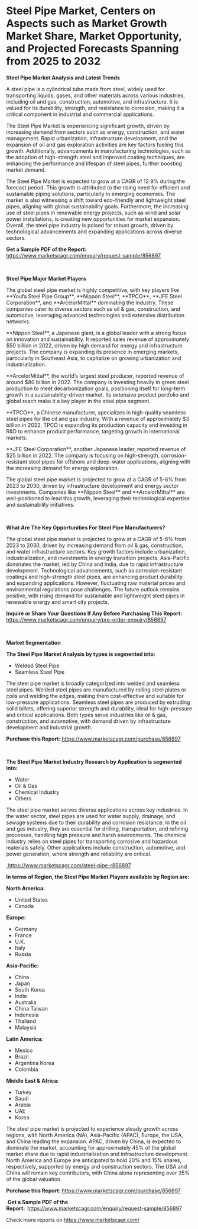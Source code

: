 <p><h1>Steel Pipe Market, Centers on Aspects such as Market Growth Market Share, Market Opportunity, and Projected Forecasts Spanning from 2025 to 2032</h1></p><p><strong>Steel Pipe Market Analysis and Latest Trends</strong></p>
<p><p>A steel pipe is a cylindrical tube made from steel, widely used for transporting liquids, gases, and other materials across various industries, including oil and gas, construction, automotive, and infrastructure. It is valued for its durability, strength, and resistance to corrosion, making it a critical component in industrial and commercial applications.</p><p>The Steel Pipe Market is experiencing significant growth, driven by increasing demand from sectors such as energy, construction, and water management. Rapid urbanization, infrastructure development, and the expansion of oil and gas exploration activities are key factors fueling this growth. Additionally, advancements in manufacturing technologies, such as the adoption of high-strength steel and improved coating techniques, are enhancing the performance and lifespan of steel pipes, further boosting market demand.</p><p>The Steel Pipe Market is expected to grow at a CAGR of 12.9% during the forecast period. This growth is attributed to the rising need for efficient and sustainable piping solutions, particularly in emerging economies. The market is also witnessing a shift toward eco-friendly and lightweight steel pipes, aligning with global sustainability goals. Furthermore, the increasing use of steel pipes in renewable energy projects, such as wind and solar power installations, is creating new opportunities for market expansion. Overall, the steel pipe industry is poised for robust growth, driven by technological advancements and expanding applications across diverse sectors.</p></p>
<p><strong>Get a Sample PDF of the Report:&nbsp;</strong> <a href="https://www.marketscagr.com/enquiry/request-sample/856897?utm_campaign=2213&utm_medium=2&utm_source=Github&utm_content=ia&utm_term=26012025&utm_id=steel-pipe">https://www.marketscagr.com/enquiry/request-sample/856897</a></p>
<p>&nbsp;</p>
<p><strong>Steel Pipe Major Market Players</strong></p>
<p><p>The global steel pipe market is highly competitive, with key players like **Youfa Steel Pipe Group**, **Nippon Steel**, **TPCO**, **JFE Steel Corporation**, and **ArcelorMittal** dominating the industry. These companies cater to diverse sectors such as oil & gas, construction, and automotive, leveraging advanced technologies and extensive distribution networks.</p><p>**Nippon Steel**, a Japanese giant, is a global leader with a strong focus on innovation and sustainability. It reported sales revenue of approximately $50 billion in 2022, driven by high demand for energy and infrastructure projects. The company is expanding its presence in emerging markets, particularly in Southeast Asia, to capitalize on growing urbanization and industrialization.</p><p>**ArcelorMittal**, the world’s largest steel producer, reported revenue of around $80 billion in 2022. The company is investing heavily in green steel production to meet decarbonization goals, positioning itself for long-term growth in a sustainability-driven market. Its extensive product portfolio and global reach make it a key player in the steel pipe segment.</p><p>**TPCO**, a Chinese manufacturer, specializes in high-quality seamless steel pipes for the oil and gas industry. With a revenue of approximately $3 billion in 2022, TPCO is expanding its production capacity and investing in R&D to enhance product performance, targeting growth in international markets.</p><p>**JFE Steel Corporation**, another Japanese leader, reported revenue of $25 billion in 2022. The company is focusing on high-strength, corrosion-resistant steel pipes for offshore and deep-water applications, aligning with the increasing demand for energy exploration.</p><p>The global steel pipe market is projected to grow at a CAGR of 5-6% from 2023 to 2030, driven by infrastructure development and energy sector investments. Companies like **Nippon Steel** and **ArcelorMittal** are well-positioned to lead this growth, leveraging their technological expertise and sustainability initiatives.</p></p>
<p>&nbsp;</p>
<p><strong>What Are The Key Opportunities For Steel Pipe Manufacturers?</strong></p>
<p><p>The global steel pipe market is projected to grow at a CAGR of 5-6% from 2023 to 2030, driven by increasing demand from oil & gas, construction, and water infrastructure sectors. Key growth factors include urbanization, industrialization, and investments in energy transition projects. Asia-Pacific dominates the market, led by China and India, due to rapid infrastructure development. Technological advancements, such as corrosion-resistant coatings and high-strength steel pipes, are enhancing product durability and expanding applications. However, fluctuating raw material prices and environmental regulations pose challenges. The future outlook remains positive, with rising demand for sustainable and lightweight steel pipes in renewable energy and smart city projects.</p></p>
<p><strong>Inquire or Share Your Questions If Any Before Purchasing This Report:</strong> <a href="https://www.marketscagr.com/enquiry/pre-order-enquiry/856897?utm_campaign=2213&utm_medium=2&utm_source=Github&utm_content=ia&utm_term=26012025&utm_id=steel-pipe">https://www.marketscagr.com/enquiry/pre-order-enquiry/856897</a></p>
<p>&nbsp;</p>
<p><strong>Market Segmentation</strong></p>
<p><strong>The Steel Pipe Market Analysis by types is segmented into:</strong></p>
<p><ul><li>Welded Steel Pipe</li><li>Seamless Steel Pipe</li></ul></p>
<p><p>The steel pipe market is broadly categorized into welded and seamless steel pipes. Welded steel pipes are manufactured by rolling steel plates or coils and welding the edges, making them cost-effective and suitable for low-pressure applications. Seamless steel pipes are produced by extruding solid billets, offering superior strength and durability, ideal for high-pressure and critical applications. Both types serve industries like oil & gas, construction, and automotive, with demand driven by infrastructure development and industrial growth.</p></p>
<p><strong>Purchase this Report:&nbsp;</strong><a href="https://www.marketscagr.com/purchase/856897?utm_campaign=2213&utm_medium=2&utm_source=Github&utm_content=ia&utm_term=26012025&utm_id=steel-pipe">https://www.marketscagr.com/purchase/856897</a></p>
<p>&nbsp;</p>
<p><strong>The Steel Pipe Market Industry Research by Application is segmented into:</strong></p>
<p><ul><li>Water</li><li>Oil & Gas</li><li>Chemical Industry</li><li>Others</li></ul></p>
<p><p>The steel pipe market serves diverse applications across key industries. In the water sector, steel pipes are used for water supply, drainage, and sewage systems due to their durability and corrosion resistance. In the oil and gas industry, they are essential for drilling, transportation, and refining processes, handling high pressure and harsh environments. The chemical industry relies on steel pipes for transporting corrosive and hazardous materials safely. Other applications include construction, automotive, and power generation, where strength and reliability are critical.</p></p>
<p><a href="https://www.marketscagr.com/steel-pipe-r856897?utm_campaign=2213&utm_medium=2&utm_source=Github&utm_content=ia&utm_term=26012025&utm_id=steel-pipe">&nbsp;https://www.marketscagr.com/steel-pipe-r856897</a></p>
<p><strong>In terms of Region, the Steel Pipe Market Players available by Region are:</strong></p>
<p>
    <p> <strong> North America: </strong>
        <ul>
            <li>United States</li>
            <li>Canada</li>
        </ul>
        </p> 
    <p> <strong> Europe: </strong>
        <ul>
            <li>Germany</li>
            <li>France</li>
            <li>U.K.</li>
            <li>Italy</li>
            <li>Russia</li>
        </ul>
        </p> 
    <p> <strong> Asia-Pacific: </strong>
        <ul>
            <li>China</li>
            <li>Japan</li>
            <li>South Korea</li>
            <li>India</li>
            <li>Australia</li>
            <li>China Taiwan</li>
            <li>Indonesia</li>
            <li>Thailand</li>
            <li>Malaysia</li>
        </ul>
        </p> 
    <p> <strong> Latin America: </strong>
        <ul>
            <li>Mexico</li>
            <li>Brazil</li>
            <li>Argentina Korea</li>
            <li>Colombia</li>
        </ul>
        </p> 
    <p> <strong> Middle East & Africa: </strong>
        <ul>
            <li>Turkey</li>
            <li>Saudi</li>
            <li>Arabia</li>
            <li>UAE</li>
            <li>Korea</li>
        </ul>
    </p>
    </p>
<p><p>The steel pipe market is projected to experience steady growth across regions, with North America (NA), Asia-Pacific (APAC), Europe, the USA, and China leading the expansion. APAC, driven by China, is expected to dominate the market, accounting for approximately 45% of the global market share due to rapid industrialization and infrastructure development. North America and Europe are anticipated to hold 20% and 15% shares, respectively, supported by energy and construction sectors. The USA and China will remain key contributors, with China alone representing over 35% of the global valuation.</p></p>
<p><strong>Purchase this Report: </strong><a href="https://www.marketscagr.com/purchase/856897?utm_campaign=2213&utm_medium=2&utm_source=Github&utm_content=ia&utm_term=26012025&utm_id=steel-pipe">https://www.marketscagr.com/purchase/856897</a></p>
<p>&nbsp;<strong>Get a Sample PDF of the Report:&nbsp;&nbsp;</strong><a href="https://www.marketscagr.com/enquiry/request-sample/856897?utm_campaign=2213&utm_medium=2&utm_source=Github&utm_content=ia&utm_term=26012025&utm_id=steel-pipe">https://www.marketscagr.com/enquiry/request-sample/856897</a></p>
<p><strong></strong></p>
<p>Check more reports on <a href="https://www.marketscagr.com/?utm_campaign=2213&utm_medium=2&utm_source=Github&utm_content=ia&utm_term=26012025&utm_id=steel-pipe">https://www.marketscagr.com/</a></p>
